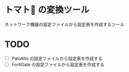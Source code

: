 # トマト🍅 の変換ツール

ネットワーク機器の設定ファイルから設定表を作成するツール

# TODO

- [ ] PaloAlto の設定ファイルから設定表を作成する
- [ ] FortiGate の設定ファイルから設定表を作成する
